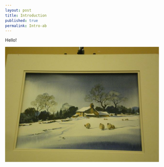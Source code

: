 ```yaml
---
layout: post
title: Introduction
published: true
permalink: Intro-ab
---
```


Hello!

![](assets/2016-01-03-introduction-beb08e91.JPG)

